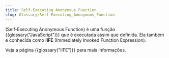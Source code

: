 ```yaml
---
title: Self-Executing Anonymous Function
slug: Glossary/Self-Executing_Anonymous_Function
---
```


(Self-Executing Anonymous Function) é uma função {{glossary("JavaScript")}} que é executada assim que definida. Ela também é conhecida como **IIFE** (Immediately Invoked Function Expression).

Veja a página {{glossary("IIFE")}} para mais informações.
